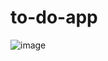 # to-do-app
![image](https://user-images.githubusercontent.com/71116484/117260212-77877880-ae6c-11eb-89b7-37e7633c92d9.png)
